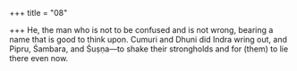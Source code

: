 +++
title = "08"

+++
He, the man who is not to be confused and is not wrong, bearing a name  that is good to think upon. Cumuri and Dhuni
did Indra wring out, and Pipru, Śambara, and Śuṣṇa—to shake their  strongholds and for (them) to lie there even now.